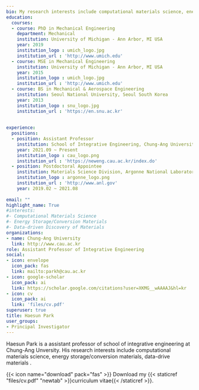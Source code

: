```yaml
---
bio: My research interests include computational materials science, energy storage/conversion materials, data-drive materials discovery.
education:
  courses:
  - course: PhD in Mechanical Engineering
    department: Mechanical
    institution: University of Michigan - Ann Arbor, MI USA
    year: 2019
    institution_logo : umich_logo.jpg
    institution_url : 'http://www.umich.edu'    
  - course: MSE in Mechanical Engineering
    institution: University of Michigan - Ann Arbor, MI USA
    year: 2015
    institution_logo : umich_logo.jpg
    institution_url : 'http://www.umich.edu'
  - course: BS in Mechanical & Aerospace Engineering
    institution: Seoul National University, Seoul South Korea
    year: 2013
    institution_logo : snu_logo.jpg
    institution_url : 'https://en.snu.ac.kr'    
    
    
experience:
  positions:
  - position: Assistant Professor
    institution: School of Integrative Engineering, Chung-Ang University, Seoul, South Korea
    year: 2021.09 ~ Present
    institution_logo : cau_logo.png
    institution_url : 'https://neweng.cau.ac.kr/index.do'
  - position: Postdoctoral Appointee
    institution: Materials Science Division, Argonne National Laboratory, Lemont, IL USA
    institution_logo : argonne_logo.png
    institution_url : 'http://www.anl.gov'
    year: 2019.02 ~ 2021.08
  
email: ""
highlight_name: True
#interests:
#- Computational Materials Science
#- Energy Storage/Conversion Materials
#- Data-driven Discovery of Materials
organizations:
- name: Chung-Ang University
  link: http://www.cau.ac.kr
role: Assistant Professor of Integrative Engineering
social:
- icon: envelope
  icon_pack: fas
  link: mailto:parkh@cau.ac.kr
- icon: google-scholar
  icon_pack: ai
  link: https://scholar.google.com/citations?user=XKMG__wAAAAJ&hl=kr
- icon: cv
  icon_pack: ai
  link: 'files/cv.pdf'
superuser: true
title: Haesun Park
user_groups:
- Principal Investigator
---
```

Haesun Park is a assistant professor of school of integrative engineering at Chung-Ang Unversity. His research interests include  computational materials science, energy storage/conversion materials, data-drive materials . 

{{< icon name="download" pack="fas" >}} Download my {{< staticref "files/cv.pdf" "newtab" >}}curriculum vitae{{< /staticref >}}.


